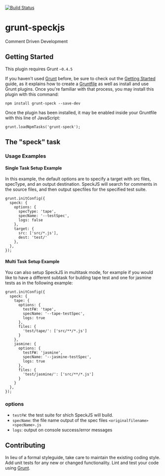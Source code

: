 [![Build Status](https://travis-ci.org/speckjs/grunt-speckjs.svg?branch=master)](https://travis-ci.org/speckjs/grunt-speckjs)

# grunt-speckjs
Comment Driven Development

## Getting Started
This plugin requires Grunt `~0.4.5`

If you haven't used [Grunt](http://gruntjs.com/) before, be sure to check out the [Getting Started](http://gruntjs.com/getting-started) guide, as it explains how to create a [Gruntfile](http://gruntjs.com/sample-gruntfile) as well as install and use Grunt plugins. Once you're familiar with that process, you may install this plugin with this command:

```
npm install grunt-speck --save-dev
```

Once the plugin has been installed, it may be enabled inside your Gruntfile with this line of JavaScript:

```
grunt.loadNpmTasks('grunt-speck');
```

## The "speck" task


### Usage Examples

#### Single Task Setup Example

In this example, the default options are to specify a target with src files, specType, and an output destination. SpeckJS will search for comments in the source files, and then output specfiles for the specified test suite.

```
grunt.initConfig({
  speck: {
    options: {
      specType: 'tape',
      specName: '--testSpec',
      logs: false
    },
    target: {
      src: ['src/*.js'],
      dest: 'test/'
    },
  },
});
```


#### Multi Task Setup Example

You can also setup SpeckJS in multitask mode, for example if you would like to have a different subtask for bulding tape test and one for jasmine tests as in the following example:

```
grunt.initConfig({
  speck: {
    tape: {
      options: {
        testFW: 'tape',
        specName: '--tape-testSpec',
        logs: true
      },
      files: {
        'test/tape/': ['src/**/*.js']
      }
    },
    jasmine: {
      options: {
        testFW: 'jasmine',
        specName: '--jasmine-testSpec',
        logs: true
      },
      files: {
        'test/jasmine/': ['src/**/*.js']
      }
    }
  },
});
```
### options

- `testFW`: the test suite for shich SpeckJS will build.
- `specName`: the file name output of the spec files `<originalfilename><specName>.js`
- `logs`: output on console success/error messages

## Contributing
In lieu of a formal styleguide, take care to maintain the existing coding style. Add unit tests for any new or changed functionality. Lint and test your code using [Grunt](http://gruntjs.com/).
